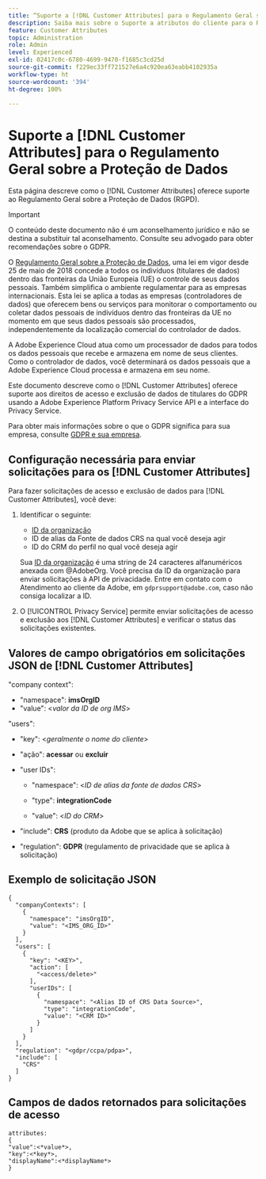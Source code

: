 ```yaml
---
title: “Suporte a [!DNL Customer Attributes] para o Regulamento Geral sobre a Proteção de Dados”
description: Saiba mais sobre o Suporte a atributos do cliente para o Regulamento Geral sobre a Proteção de Dados
feature: Customer Attributes
topic: Administration
role: Admin
level: Experienced
exl-id: 02417c0c-6780-4699-9470-f1685c3cd25d
source-git-commit: f229ec33ff721527e6a4c920ea63eabb4102935a
workflow-type: ht
source-wordcount: '394'
ht-degree: 100%

---
```


# Suporte a [!DNL Customer Attributes] para o Regulamento Geral sobre a Proteção de Dados

Esta página descreve como o [!DNL Customer Attributes] oferece suporte ao Regulamento Geral sobre a Proteção de Dados (RGPD).

>[!IMPORTANT]
>
>O conteúdo deste documento não é um aconselhamento jurídico e não se destina a substituir tal aconselhamento. Consulte seu advogado para obter recomendações sobre o GDPR.

O [Regulamento Geral sobre a Proteção de Dados](https://business.adobe.com/br/privacy/general-data-protection-regulation.html), uma lei em vigor desde 25 de maio de 2018 concede a todos os indivíduos (titulares de dados) dentro das fronteiras da União Europeia (UE) o controle de seus dados pessoais. Também simplifica o ambiente regulamentar para as empresas internacionais. Esta lei se aplica a todas as empresas (controladores de dados) que oferecem bens ou serviços para monitorar o comportamento ou coletar dados pessoais de indivíduos dentro das fronteiras da UE no momento em que seus dados pessoais são processados, independentemente da localização comercial do controlador de dados.

A Adobe Experience Cloud atua como um processador de dados para todos os dados pessoais que recebe e armazena em nome de seus clientes. Como o controlador de dados, você determinará os dados pessoais que a Adobe Experience Cloud processa e armazena em seu nome.

Este documento descreve como o [!DNL Customer Attributes] oferece suporte aos direitos de acesso e exclusão de dados de titulares do GDPR usando a Adobe Experience Platform Privacy Service API e a interface do Privacy Service.

Para obter mais informações sobre o que o GDPR significa para sua empresa, consulte [GDPR e sua empresa](https://business.adobe.com/br/privacy/general-data-protection-regulation.html).

## Configuração necessária para enviar solicitações para os [!DNL Customer Attributes]

Para fazer solicitações de acesso e exclusão de dados para [!DNL Customer Attributes], você deve:

1. Identificar o seguinte:

   * [ID da organização](#organizations.md)
   * ID de alias da Fonte de dados CRS na qual você deseja agir
   * ID do CRM do perfil no qual você deseja agir

   Sua [ID da organização](#organizations.md) é uma string de 24 caracteres alfanuméricos anexada com @AdobeOrg. Você precisa da ID da organização para enviar solicitações à API de privacidade. Entre em contato com o Atendimento ao cliente da Adobe, em `gdprsupport@adobe.com`, caso não consiga localizar a ID.

1. O [!UICONTROL Privacy Service] permite enviar solicitações de acesso e exclusão aos [!DNL Customer Attributes] e verificar o status das solicitações existentes.

## Valores de campo obrigatórios em solicitações JSON de [!DNL Customer Attributes]

&quot;company context&quot;:

* &quot;namespace&quot;: **imsOrgID**
* &quot;value&quot;: &lt;*valor da ID de org IMS*>

&quot;users&quot;:

* &quot;key&quot;: &lt;*geralmente o nome do cliente*>

* &quot;ação&quot;: **acessar** ou **excluir**

* &quot;user IDs&quot;:

   * &quot;namespace&quot;: &lt;*ID de alias da fonte de dados CRS*>

   * &quot;type&quot;: **integrationCode**

   * &quot;value&quot;: &lt;*ID do CRM*>

* &quot;include&quot;: **CRS** (produto da Adobe que se aplica à solicitação)

* &quot;regulation&quot;: **GDPR** (regulamento de privacidade que se aplica à solicitação)

## Exemplo de solicitação JSON

```
{
  "companyContexts": [
    {
      "namespace": "imsOrgID",
      "value": "<IMS_ORG_ID>"
    }
  ],
  "users": [
    {
      "key": "<KEY>",
      "action": [
        "<access/delete>"
      ],
      "userIDs": [
        {
          "namespace": "<Alias ID of CRS Data Source>",
          "type": "integrationCode",
          "value": "<CRM ID>"
        }
      ]
    }
  ],
  "regulation": "<gdpr/ccpa/pdpa>",
  "include": [
    "CRS"
  ]
}
```

## Campos de dados retornados para solicitações de acesso

```
attributes:
{
"value":<*value*>,
"key":<*key*>,
"displayName":<*displayName*>
}
```
